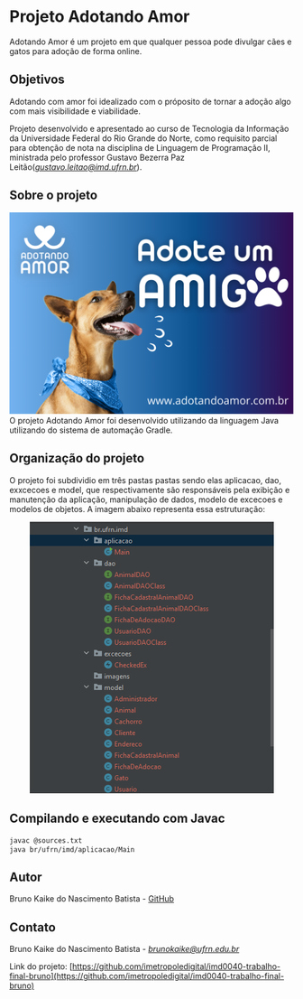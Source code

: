 # Projeto Adotando Amor
Adotando Amor é um projeto em que qualquer pessoa pode divulgar cães e gatos para adoção de forma online.

## Objetivos

Adotando com amor foi idealizado com o próposito de tornar a adoção algo com mais visibilidade e viabilidade.

Projeto desenvolvido e apresentado ao curso de Tecnologia da Informação da Universidade Federal do Rio Grande do Norte, como requisito parcial para obtenção de nota na disciplina de Linguagem de Programação II, ministrada pelo professor Gustavo Bezerra Paz Leitão(*<gustavo.leitao@imd.ufrn.br>*).


## Sobre o projeto
<center>
<img src="imagens/adotandoamor1.png">
</center>
O projeto Adotando Amor foi desenvolvido utilizando da linguagem Java utilizando do sistema de automação Gradle.

## Organização do projeto
O projeto foi subdividio em três pastas pastas sendo elas aplicacao, dao, exxcecoes e model, que respectivamente são responsáveis pela exibição e manutenção da aplicação, manipulação de dados, modelo de excecoes e modelos de objetos. A imagem abaixo representa essa estruturação:

<center>
<img src="imagens/estruturacao.png">
</center>

## Compilando e executando com Javac
```
javac @sources.txt
java br/ufrn/imd/aplicacao/Main
```

## Autor

Bruno Kaike do Nascimento Batista -
[GitHub](https://github.com/BrunoKaike)

## Contato

Bruno Kaike do Nascimento Batista -
*<brunokaike@ufrn.edu.br>*

Link do projeto: [https://github.com/imetropoledigital/imd0040-trabalho-final-bruno](https://github.com/imetropoledigital/imd0040-trabalho-final-bruno)
